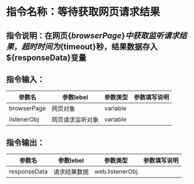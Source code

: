 # 指令名称：等待获取网页请求结果
## 指令说明：在网页$\{browserPage\}中获取监听请求结果，超时时间为$\{timeout\}秒，结果数据存入$\{responseData\}变量
## 指令输入：

 | 参数名 | 参数lebel | 参数类型 | 参数填写说明 | 
 | ------------- | ------------- | ------------- | ------------- |
 | browserPage | 网页对象 | variable |  |
 | listenerObj | 网页请求监听对象 | variable |  |


## 指令输出：

 | 参数名 | 参数lebel | 参数类型 | 参数填写说明 | 
 | ------------- | ------------- | ------------- | ------------- |
 | responseData | 请求结果数据 | web.listenerObj |  |

	